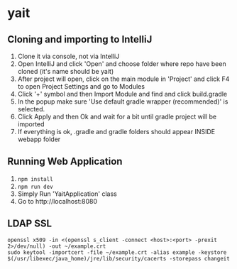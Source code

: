 # yait

## Cloning and importing to IntelliJ
1. Clone it via console, not via IntelliJ
2. Open IntelliJ and click 'Open' and choose folder where repo have been cloned (it's name should be yait)
3. After project will open, click on the main module in 'Project' and click F4 to open Project Settings and go to Modules
4. Click '+' symbol and then Import Module and find and click build.gradle
5. In the popup make sure 'Use default gradle wrapper (recommended)' is selected.
6. Click Apply and then Ok and wait for a bit until gradle project will be imported
7. If everything is ok, .gradle and gradle folders should appear INSIDE webapp folder

## Running Web Application
1. `npm install`
2. `npm run dev`
3. Simply Run 'YaitApplication' class
4. Go to http://localhost:8080

## LDAP SSL
```
openssl x509 -in <(openssl s_client -connect <host>:<port> -prexit 2>/dev/null) -out ~/example.crt
sudo keytool -importcert -file ~/example.crt -alias example -keystore $(/usr/libexec/java_home)/jre/lib/security/cacerts -storepass changeit

```